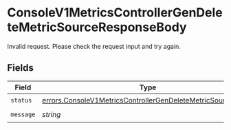# ConsoleV1MetricsControllerGenDeleteMetricSourceResponseBody

Invalid request. Please check the request input and try again.


## Fields

| Field                                                                                                                                        | Type                                                                                                                                         | Required                                                                                                                                     | Description                                                                                                                                  |
| -------------------------------------------------------------------------------------------------------------------------------------------- | -------------------------------------------------------------------------------------------------------------------------------------------- | -------------------------------------------------------------------------------------------------------------------------------------------- | -------------------------------------------------------------------------------------------------------------------------------------------- |
| `status`                                                                                                                                     | [errors.ConsoleV1MetricsControllerGenDeleteMetricSourceStatus](../../models/errors/consolev1metricscontrollergendeletemetricsourcestatus.md) | :heavy_check_mark:                                                                                                                           | N/A                                                                                                                                          |
| `message`                                                                                                                                    | *string*                                                                                                                                     | :heavy_check_mark:                                                                                                                           | N/A                                                                                                                                          |